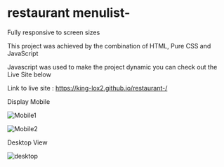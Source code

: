 # restaurant menulist- 

Fully responsive to screen sizes

This project was achieved by the combination of HTML, Pure CSS and JavaScript 


Javascript was used to make the project dynamic you can check out the Live Site below

Link to live site : https://king-lox2.github.io/restaurant-/

Display Mobile 

![Mobile1](https://user-images.githubusercontent.com/59830659/185052612-b2fbce75-f530-40a2-ac36-d7cf709b272d.png)

![Mobile2](https://user-images.githubusercontent.com/59830659/185052689-ae6fb4f8-0b05-4ba4-8b0d-7749bca415fc.png)

Desktop View 

![desktop](https://user-images.githubusercontent.com/59830659/185052779-aab63b51-7064-4bbe-a6fe-25cfade71454.png)
